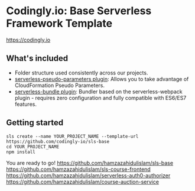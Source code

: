 # Codingly.io: Base Serverless Framework Template

https://codingly.io

## What's included
* Folder structure used consistently across our projects.
* [serverless-pseudo-parameters plugin](https://www.npmjs.com/package/serverless-pseudo-parameters): Allows you to take advantage of CloudFormation Pseudo Parameters.
* [serverless-bundle plugin](https://www.npmjs.com/package/serverless-pseudo-parameters): Bundler based on the serverless-webpack plugin - requires zero configuration and fully compatible with ES6/ES7 features.

## Getting started
```
sls create --name YOUR_PROJECT_NAME --template-url https://github.com/codingly-io/sls-base
cd YOUR_PROJECT_NAME
npm install
```

You are ready to go!
https://github.com/hamzazahidulislam/sls-base  https://github.com/hamzazahidulislam/sls-course-frontend  https://github.com/hamzazahidulislam/serverless-auth0-authorizer  https://github.com/hamzazahidulislam/course-auction-service
